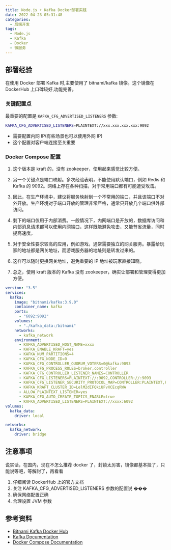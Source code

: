 ```yaml
---
title: Node.js + Kafka Docker部署实践
date: 2022-04-23 05:31:48
categories:
  - 后端开发
tags:
  - Node.js
  - Kafka
  - Docker
  - 微服务
---
```


## 部署经验

在使用 Docker 部署 Kafka 时,主要使用了 bitnami/kafka 镜像。这个镜像在 DockerHub 上口碑较好,功能完善。

### 关键配置点

最重要的配置是 `KAFKA_CFG_ADVERTISED_LISTENERS` 参数:

```bash
KAFKA_CFG_ADVERTISED_LISTENERS=PLAINTEXT://xxx.xxx.xxx.xxx:9092
```

- 需要配置内网 IP(有些场景也可以使用外网 IP)
- 这个配置对客户端连接至关重要

### Docker Compose 配置

1. 这个版本是 kraft 的，没有 zookeeper，使用起来感觉比较方便。

2. 另一个关键点是端口映射。多次经验表明，不能使用默认端口，例如 Redis 和 Kafka 的 9092。网络上存在各种扫描，对于常用端口都有可能遭受攻击。

3. 因此，在生产环境中，建议将服务映射到一个不常用的端口，并且该端口不对外开放。生产环境对于端口开放的管理非常严格，通常只开放几个端口供外部访问。

4. 剩下的端口仅用于内部消费。一般情况下，内网端口是开放的，数据库访问和内部消息请求都可以使用内网端口，这样既能避免攻击，又能节省流量，同时提高速度。

5. 对于安全性要求较高的应用，例如游戏，通常需要独立的网关服务。暴露给玩家的地址都是网关地址，而游戏服务器的地址则是转发过来的。

6. 这样可以随时更换网关地址，避免重要的 IP 地址被玩家直接知晓。

7. 总之，使用 kraft 版本的 Kafka 没有 zookeeper，确实让部署和管理变得更加方便。

```yaml
version: "3.5"
services:
  kafka:
    image: "bitnami/kafka:3.9.0"
    container_name: kafka
    ports:
      - "6092:9092"
    volumes:
      - "./kafka_data:/bitnami"
    networks:
      - kafka_network
    environment:
      - KAFKA_ADVERTISED_HOST_NAME=xxxx
      - KAFKA_ENABLE_KRAFT=yes
      - KAFKA_NUM_PARTITIONS=4
      - KAFKA_CFG_NODE_ID=0
      - KAFKA_CFG_CONTROLLER_QUORUM_VOTERS=0@kafka:9093
      - KAFKA_CFG_PROCESS_ROLES=broker,controller
      - KAFKA_CFG_CONTROLLER_LISTENER_NAMES=CONTROLLER
      - KAFKA_CFG_LISTENERS=PLAINTEXT://:9092,CONTROLLER://:9093
      - KAFKA_CFG_LISTENER_SECURITY_PROTOCOL_MAP=CONTROLLER:PLAINTEXT,PLAINTEXT:PLAINTEXT
      - KAFKA_KRAFT_CLUSTER_ID=LelM2dIFQkiUFvXCEcqRWA
      - ALLOW_PLAINTEXT_LISTENER=yes
      - KAFKA_CFG_AUTO_CREATE_TOPICS_ENABLE=true
      - KAFKA_ADVERTISED_LISTENERS=PLAINTEXT://xxxx:6092
volumes:
  kafka_data:
    driver: local

networks:
  kafka_network:
    driver: bridge
```

## 注意事项

说实话，在国内，现在不怎么推荐 docker 了，封锁太厉害，镜像都基本挂了，只能说等吧，等解封了，再看看

1. 仔细阅读 DockerHub 上的官方文档
2. 关注 KAFKA_CFG_ADVERTISED_LISTENERS 参数的配置说 ���
3. 确保网络配置正确
4. 合理设置 JVM 参数

## 参考资料

- [Bitnami Kafka Docker Hub](https://hub.docker.com/r/bitnami/kafka)
- [Kafka Documentation](https://kafka.apache.org/documentation/)
- [Docker Compose Documentation](https://docs.docker.com/compose/)
